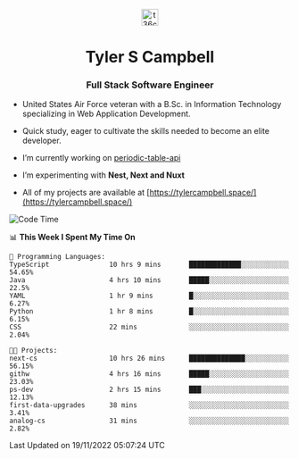 <p align="center">
<a href="https://www.linkedin.com/in/t36campbell" target="blank"><img align="center" src="https://ik.imagekit.io/t36campbell/Portfolio/linkedin.png.original_m8bbGgPh6.png" alt="t36campbell" height="30" width="30" /></a>
</p>
<h1 align="center">Tyler S Campbell</h1>
<h3 align="center">Full Stack Software Engineer</h3>

* United States Air Force veteran with a B.Sc. in Information Technology specializing in Web Application Development. 

* Quick study, eager to cultivate the skills needed to become an elite developer.

* I’m currently working on [periodic-table-api](https://github.com/t36campbell/periodic-table-api)

* I’m experimenting with **Nest, Next and Nuxt**

* All of my projects are available at [https://tylercampbell.space/](https://tylercampbell.space/)

<!--START_SECTION:waka-->
![Code Time](http://img.shields.io/badge/Code%20Time-1%2C997%20hrs%208%20mins-blue)

📊 **This Week I Spent My Time On** 

```text
💬 Programming Languages: 
TypeScript               10 hrs 9 mins       █████████████░░░░░░░░░░░░   54.65% 
Java                     4 hrs 10 mins       █████░░░░░░░░░░░░░░░░░░░░   22.5% 
YAML                     1 hr 9 mins         █░░░░░░░░░░░░░░░░░░░░░░░░   6.27% 
Python                   1 hr 8 mins         █░░░░░░░░░░░░░░░░░░░░░░░░   6.15% 
CSS                      22 mins             ░░░░░░░░░░░░░░░░░░░░░░░░░   2.04%

🐱‍💻 Projects: 
next-cs                  10 hrs 26 mins      ██████████████░░░░░░░░░░░   56.15% 
githw                    4 hrs 16 mins       █████░░░░░░░░░░░░░░░░░░░░   23.03% 
ps-dev                   2 hrs 15 mins       ███░░░░░░░░░░░░░░░░░░░░░░   12.13% 
first-data-upgrades      38 mins             ░░░░░░░░░░░░░░░░░░░░░░░░░   3.41% 
analog-cs                31 mins             ░░░░░░░░░░░░░░░░░░░░░░░░░   2.82%

```


 Last Updated on 19/11/2022 05:07:24 UTC
<!--END_SECTION:waka-->
